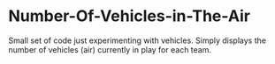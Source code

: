 # Number-Of-Vehicles-in-The-Air
Small set of code just experimenting with vehicles. Simply displays the number of vehicles (air) currently in play for each team.
